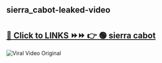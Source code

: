 
 ## sierra_cabot-leaked-video 

# <h2><a href="https://clipsfans.com/sierra_cabot&ref=git">🔗 Click to LINKS ⏩⏩ 👉 🟢 sierra cabot </a></h2>

<a href="https://clipsfans.com/sierra_cabot&ref=git" rel="nofollow" data-target="animated-image.originalLink"><img src="https://i.ibb.co.com/xMMVF88/686577567.gif" alt="Viral Video Original" style="max-width: 100%; display: inline-block;" data-target="animated-image.originalImage"></a>
